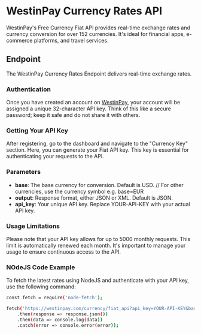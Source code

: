 # WestinPay Currency Rates API

WestinPay's Free Currency Fiat API provides real-time exchange rates and currency conversion for over 152 currencies. It's ideal for financial apps, e-commerce platforms, and travel services.

## Endpoint

The WestinPay Currency Rates Endpoint delivers real-time exchange rates.

### Authentication

Once you have created an account on [WestinPay](https://westinpay.com/merchant/register), your account will be assigned a unique 32-character API key. Think of this like a secure password; keep it safe and do not share it with others.

### Getting Your API Key

After registering, go to the dashboard and navigate to the "Currency Key" section. Here, you can generate your Fiat API key. This key is essential for authenticating your requests to the API.

### Parameters

- **base**: The base currency for conversion. Default is USD. // For other currencies, use the currency symbol e.g. base=EUR
- **output**: Response format, either JSON or XML. Default is JSON.
- **api_key**: Your unique API key. Replace YOUR-API-KEY with your actual API key.

### Usage Limitations

Please note that your API key allows for up to 5000 monthly requests. This limit is automatically renewed each month. It's important to manage your usage to ensure continuous access to the API.

### NOdeJS Code Example

To fetch the latest rates using NodeJS and authenticate with your API key, use the following command:

```sh
const fetch = require('node-fetch');

fetch('https://westinpay.com/currency/fiat_api?api_key=YOUR-API-KEY&base=USD&output=JSON')
    .then(response => response.json())
    .then(data => console.log(data))
    .catch(error => console.error(error));
